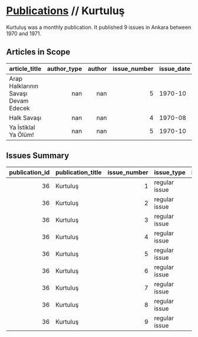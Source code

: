 # [Publications](firstlevel_publications.md) // Kurtuluş

Kurtuluş was a monthly publication. It published 9 issues in Ankara between 1970 and 1971.

## Articles in Scope

| article_title                        |   author_type |   author |   issue_number | issue_date   |   pages |
|:-------------------------------------|--------------:|---------:|---------------:|:-------------|--------:|
| Arap Halklarının Savaşı Devam Edecek |           nan |      nan |              5 | 1970-10      |       1 |
| Halk Savaşı                          |           nan |      nan |              4 | 1970-08      |       2 |
| Ya İstiklal Ya Ölüm!                 |           nan |      nan |              5 | 1970-10      |       2 |

## Issues Summary

|   publication_id | publication_title   |   issue_number | issue_type    |   issue_year |   issue_month |   issue_day |   printing_house_name |
|-----------------:|:--------------------|---------------:|:--------------|-------------:|--------------:|------------:|----------------------:|
|               36 | Kurtuluş            |              1 | regular issue |         1970 |             5 |         nan |                   nan |
|               36 | Kurtuluş            |              2 | regular issue |         1970 |             6 |         nan |                   nan |
|               36 | Kurtuluş            |              3 | regular issue |         1970 |             7 |         nan |                   nan |
|               36 | Kurtuluş            |              4 | regular issue |         1970 |             8 |         nan |                   nan |
|               36 | Kurtuluş            |              5 | regular issue |         1970 |            10 |         nan |                   nan |
|               36 | Kurtuluş            |              6 | regular issue |         1970 |            11 |         nan |                   nan |
|               36 | Kurtuluş            |              7 | regular issue |         1970 |            12 |         nan |                   nan |
|               36 | Kurtuluş            |              8 | regular issue |         1971 |             3 |          15 |                   nan |
|               36 | Kurtuluş            |              9 | regular issue |         1971 |             4 |           1 |                   nan |